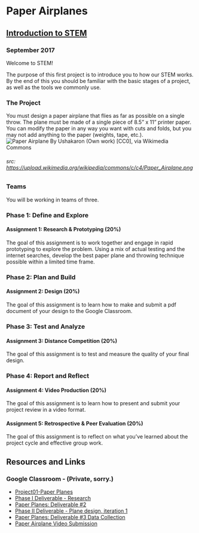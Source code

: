 # Paper Airplanes
## [Introduction to STEM](https://docs.google.com/document/d/1oD_h4z7oxeRattlU86DmdEvN2HKOC5RMuwxUDq12obE/edit?usp=sharing)
### September 2017

Welcome to STEM!

The purpose of this first project is to introduce you to how our STEM works.  By the end of this you should be familiar with the basic stages of a project, as well as the tools we commonly use.
### The Project 
You must design a paper airplane that flies as far as possible on a single throw.  The plane must be made of a single piece of  8.5” x 11” printer paper.  You can modify the paper in any way you want with cuts and folds, but you may not add anything to the paper (weights, tape, etc.). 
![Paper Airplane By Ushakaron (Own work) [CC0], via Wikimedia Commons](https://upload.wikimedia.org/wikipedia/commons/thumb/c/c4/Paper_Airplane.png/229px-Paper_Airplane.png)
###### src: https://upload.wikimedia.org/wikipedia/commons/c/c4/Paper_Airplane.png
### Teams
You will be working in teams of three.
### Phase 1:  Define and Explore
#### Assignment 1:  Research & Prototyping (20%)  
The goal of this assignment is to work together and engage in rapid prototyping to explore the problem.  Using a mix of actual testing and the internet searches, develop the best paper plane and throwing technique possible within a limited time frame.
### Phase 2:  Plan and Build
#### Assignment 2:  Design (20%)
The goal of this assignment is to learn how to make and submit a pdf document of your design to the Google Classroom.
### Phase 3:  Test and Analyze
#### Assignment 3:  Distance Competition (20%)
The goal of this assignment is to test and measure the quality of your final design.
### Phase 4:  Report and Reflect
#### Assignment 4:  Video Production (20%)
The goal of this assignment is to learn how to present and submit your project review in a video format.
#### Assignment 5:  Retrospective & Peer Evaluation (20%)
The goal of this assignment is to reflect on what you’ve learned about the project cycle and effective group work.

## Resources and Links
### Google Classroom - (Private, sorry.)
- [Project01-Paper Planes](https://classroom.google.com/u/0/c/NzQyNjk4NDA2Nlpa/t/NzQ5NTkyODkzNlpa)
- [Phase I Deliverable - Research](https://classroom.google.com/u/0/c/NzQyNjk4NDA2Nlpa/sa/NzUwMDM5ODM3N1pa/submissions/by-status/and-sort-first-name/all)
- [Paper Planes: Deliverable #2](https://classroom.google.com/u/0/c/NzQyNjk4NDA2Nlpa/a/NzU1MjAzODMxMlpa/submissions/by-status/and-sort-first-name/all)
- [Phase II Deliverable - Plane design, iteration 1](https://classroom.google.com/u/0/c/NzQyNjk4NDA2Nlpa/a/NzUxNjMwNzQwNVpa/submissions/by-status/and-sort-first-name/all)
- [Paper Planes: Deliverable #3 Data Collection](https://classroom.google.com/u/0/c/NzQyNjk4NDA2Nlpa/a/NzU1MTM0NTkxMFpa/submissions/by-status/and-sort-first-name/all)
- [Paper Airplane Video Submission](https://classroom.google.com/u/0/c/NzQyNjk4NDA2Nlpa/a/NzYyMDU2OTc2OVpa/submissions/by-status/and-sort-first-name/all)

